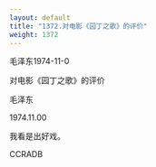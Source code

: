 ```yaml
---
layout: default
title: "1372.对电影《园丁之歌》的评价"
weight: 1372
---
```


毛泽东1974-11-0

对电影《园丁之歌》的评价

毛泽东

1974.11.00

我看是出好戏。

CCRADB

